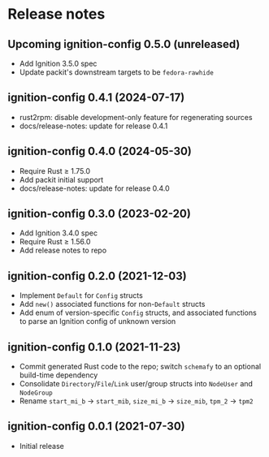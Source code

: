 # Release notes

## Upcoming ignition-config 0.5.0 (unreleased)

- Add Ignition 3.5.0 spec
- Update packit's downstream targets to be `fedora-rawhide`


## ignition-config 0.4.1 (2024-07-17)

- rust2rpm: disable development-only feature for regenerating sources
- docs/release-notes: update for release 0.4.1


## ignition-config 0.4.0 (2024-05-30)

- Require Rust ≥ 1.75.0
- Add packit initial support
- docs/release-notes: update for release 0.4.0


## ignition-config 0.3.0 (2023-02-20)

- Add Ignition 3.4.0 spec
- Require Rust ≥ 1.56.0
- Add release notes to repo


## ignition-config 0.2.0 (2021-12-03)

- Implement `Default` for `Config` structs
- Add `new()` associated functions for non-`Default` structs
- Add enum of version-specific `Config` structs, and associated functions to parse an Ignition config of unknown version


## ignition-config 0.1.0 (2021-11-23)

- Commit generated Rust code to the repo; switch `schemafy` to an optional build-time dependency
- Consolidate `Directory`/`File`/`Link` user/group structs into `NodeUser` and `NodeGroup`
- Rename `start_mi_b` → `start_mib`, `size_mi_b` → `size_mib`, `tpm_2` → `tpm2`


## ignition-config 0.0.1 (2021-07-30)

- Initial release
